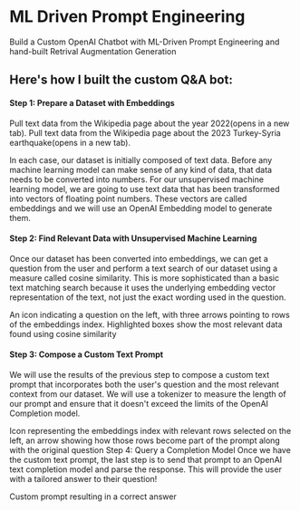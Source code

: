 # ML Driven Prompt Engineering
Build a Custom OpenAI Chatbot with ML-Driven Prompt Engineering and hand-built Retrival Augmentation Generation

## Here's how I built the custom Q&A bot:

#### Step 1: Prepare a Dataset with Embeddings
Pull text data from the Wikipedia page about the year 2022(opens in a new tab). Pull text data from the Wikipedia page about the 2023 Turkey-Syria earthquake(opens in a new tab).

In each case, our dataset is initially composed of text data. Before any machine learning model can make sense of any kind of data, that data needs to be converted into numbers. For our unsupervised machine learning model, we are going to use text data that has been transformed into vectors of floating point numbers. These vectors are called embeddings and we will use an OpenAI Embedding model to generate them.


#### Step 2: Find Relevant Data with Unsupervised Machine Learning
Once our dataset has been converted into embeddings, we can get a question from the user and perform a text search of our dataset using a measure called cosine similarity. This is more sophisticated than a basic text matching search because it uses the underlying embedding vector representation of the text, not just the exact wording used in the question.

An icon indicating a question on the left, with three arrows pointing to rows of the embeddings index. Highlighted boxes show the most relevant data found using cosine similarity


#### Step 3: Compose a Custom Text Prompt
We will use the results of the previous step to compose a custom text prompt that incorporates both the user's question and the most relevant context from our dataset. We will use a tokenizer to measure the length of our prompt and ensure that it doesn't exceed the limits of the OpenAI Completion model.

Icon representing the embeddings index with relevant rows selected on the left, an arrow showing how those rows become part of the prompt along with the original question
Step 4: Query a Completion Model
Once we have the custom text prompt, the last step is to send that prompt to an OpenAI text completion model and parse the response. This will provide the user with a tailored answer to their question!

Custom prompt resulting in a correct answer
